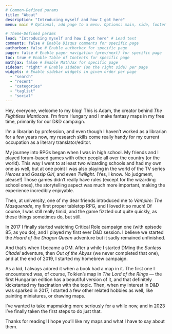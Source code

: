 ```yaml
---
# Common-Defined params
title: "About"
description: "Introducing myself and how I got here"
menu: main # Optional, add page to a menu. Options: main, side, footer

# Theme-Defined params
lead: "Introducing myself and how I got here" # Lead text
comments: false # Enable Disqus comments for specific page
authorbox: false # Enable authorbox for specific page
pager: false # Enable pager navigation (prev/next) for specific page
toc: true # Enable Table of Contents for specific page
mathjax: false # Enable MathJax for specific page
sidebar: "right" # Enable sidebar (on the right side) per page
widgets: # Enable sidebar widgets in given order per page
  - "search"
  - "recent"
  - "categories"
  - "taglist"
  - "social"
---
```


Hey, everyone, welcome to my blog! This is Adam, the creator behind *The Flightless Manticore*. I’m from Hungary and I make fantasy maps in my free time, primarily for our D&D campaign.

I’m a librarian by profession, and even though I haven’t worked as a librarian for a few years now, my research skills come really handy for my current occupation as a literary translator/editor.

My journey into RPGs began when I was in high school. My friends and I played forum-based games with other people all over the country (or the world). This way I went to at least two wizarding schools and had my own one as well, but at one point I was also playing in the world of the TV series *Heroes* and *Gossip Girl*, and even *Twilight*. (Yes, I know. No judgment, please!) Those games didn’t really have rules (except for the wizarding school ones), the storytelling aspect was much more important, making the experience incredibly enjoyable.

Then, at university, one of my dear friends introduced me to *Vampire: The Masquerade*, my first proper tabletop RPG, and I loved it so much! Of course, I was still really timid, and the game fizzled out quite quickly, as these things sometimes do, but still.

In 2017 I finally started watching Critical Role campaign one (with episode 85, as you do), and I played my first ever D&D session. I believe we started the *Hoard of the Dragon Queen* adventure but it sadly remained unfinished.

And that’s when I became a DM. After a while I started DMing the *Sunless Citadel* adventure, then *Out of the Abyss* (we never completed that one), and at the end of 2019, I started my homebrew campaign.

As a kid, I always adored it when a book had a map in it. The first one I encountered was, of course, Tolkien’s map in *The Lord of the Rings* — the first Hungarian edition has a beautiful version of it, and that definitely kickstarted my fascination with the topic. Then, when my interest in D&D was sparked in 2017, I started a few other related hobbies as well, like painting miniatures, or drawing maps.

I’ve wanted to take mapmaking more seriously for a while now, and in 2023 I’ve finally taken the first steps to do just that.

Thanks for reading! I hope you’ll like my maps and what I have to say about them.